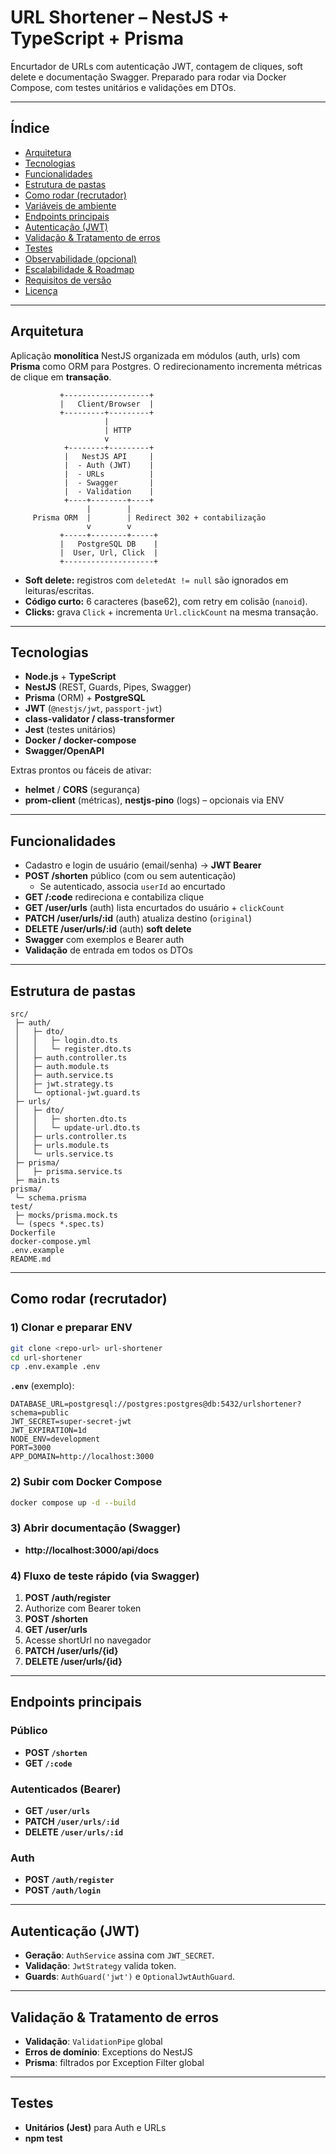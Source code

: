 # URL Shortener – NestJS + TypeScript + Prisma

Encurtador de URLs com autenticação JWT, contagem de cliques, soft delete e documentação Swagger. Preparado para rodar via Docker Compose, com testes unitários e validações em DTOs.

---

## Índice
- [Arquitetura](#arquitetura)
- [Tecnologias](#tecnologias)
- [Funcionalidades](#funcionalidades)
- [Estrutura de pastas](#estrutura-de-pastas)
- [Como rodar (recrutador)](#como-rodar-recrutador)
- [Variáveis de ambiente](#variáveis-de-ambiente)
- [Endpoints principais](#endpoints-principais)
- [Autenticação (JWT)](#autenticação-jwt)
- [Validação & Tratamento de erros](#validação--tratamento-de-erros)
- [Testes](#testes)
- [Observabilidade (opcional)](#observabilidade-opcional)
- [Escalabilidade & Roadmap](#escalabilidade--roadmap)
- [Requisitos de versão](#requisitos-de-versão)
- [Licença](#licença)

---

## Arquitetura

Aplicação **monolítica** NestJS organizada em módulos (auth, urls) com **Prisma** como ORM para Postgres. O redirecionamento incrementa métricas de clique em **transação**.

```
           +-------------------+
           |   Client/Browser  |
           +---------+---------+
                     |
                     | HTTP
                     v
            +--------+---------+
            |   NestJS API     |
            |  - Auth (JWT)    |
            |  - URLs          |
            |  - Swagger       |
            |  - Validation    |
            +----+--------+----+
                 |        |
     Prisma ORM  |        | Redirect 302 + contabilização
                 v        v
           +-----+--------+-----+
           |   PostgreSQL DB    |
           |  User, Url, Click  |
           +--------------------+
```

- **Soft delete:** registros com `deletedAt != null` são ignorados em leituras/escritas.
- **Código curto:** 6 caracteres (base62), com retry em colisão (`nanoid`).
- **Clicks:** grava `Click` + incrementa `Url.clickCount` na mesma transação.

---

## Tecnologias
- **Node.js** + **TypeScript**
- **NestJS** (REST, Guards, Pipes, Swagger)
- **Prisma** (ORM) + **PostgreSQL**
- **JWT** (`@nestjs/jwt`, `passport-jwt`)
- **class-validator / class-transformer**
- **Jest** (testes unitários)
- **Docker / docker-compose**
- **Swagger/OpenAPI**

Extras prontos ou fáceis de ativar:
- **helmet** / **CORS** (segurança)
- **prom-client** (métricas), **nestjs-pino** (logs) – opcionais via ENV

---

## Funcionalidades
- Cadastro e login de usuário (email/senha) → **JWT Bearer**
- **POST /shorten** público (com ou sem autenticação)
  - Se autenticado, associa `userId` ao encurtado
- **GET /:code** redireciona e contabiliza clique
- **GET /user/urls** (auth) lista encurtados do usuário + `clickCount`
- **PATCH /user/urls/:id** (auth) atualiza destino (`original`)
- **DELETE /user/urls/:id** (auth) **soft delete**
- **Swagger** com exemplos e Bearer auth
- **Validação** de entrada em todos os DTOs

---

## Estrutura de pastas
```
src/
 ├─ auth/
 │   ├─ dto/
 │   │   ├─ login.dto.ts
 │   │   └─ register.dto.ts
 │   ├─ auth.controller.ts
 │   ├─ auth.module.ts
 │   ├─ auth.service.ts
 │   ├─ jwt.strategy.ts
 │   └─ optional-jwt.guard.ts
 ├─ urls/
 │   ├─ dto/
 │   │   ├─ shorten.dto.ts
 │   │   └─ update-url.dto.ts
 │   ├─ urls.controller.ts
 │   ├─ urls.module.ts
 │   └─ urls.service.ts
 ├─ prisma/
 │   ├─ prisma.service.ts
 ├─ main.ts
prisma/
 └─ schema.prisma
test/
 ├─ mocks/prisma.mock.ts
 └─ (specs *.spec.ts)
Dockerfile
docker-compose.yml
.env.example
README.md
```

---

## Como rodar (recrutador)

### 1) Clonar e preparar ENV
```bash
git clone <repo-url> url-shortener
cd url-shortener
cp .env.example .env
```

**`.env`** (exemplo):
```
DATABASE_URL=postgresql://postgres:postgres@db:5432/urlshortener?schema=public
JWT_SECRET=super-secret-jwt
JWT_EXPIRATION=1d
NODE_ENV=development
PORT=3000
APP_DOMAIN=http://localhost:3000
```

### 2) Subir com Docker Compose
```bash
docker compose up -d --build
```

### 3) Abrir documentação (Swagger)
- **http://localhost:3000/api/docs**

### 4) Fluxo de teste rápido (via Swagger)
1. **POST /auth/register**
2. Authorize com Bearer token
3. **POST /shorten**
4. **GET /user/urls**
5. Acesse shortUrl no navegador
6. **PATCH /user/urls/{id}**
7. **DELETE /user/urls/{id}**

---

## Endpoints principais

### Público
- **POST `/shorten`**
- **GET `/:code`**

### Autenticados (Bearer)
- **GET `/user/urls`**
- **PATCH `/user/urls/:id`**
- **DELETE `/user/urls/:id`**

### Auth
- **POST `/auth/register`**
- **POST `/auth/login`**

---

## Autenticação (JWT)
- **Geração**: `AuthService` assina com `JWT_SECRET`.
- **Validação**: `JwtStrategy` valida token.
- **Guards**: `AuthGuard('jwt')` e `OptionalJwtAuthGuard`.

---

## Validação & Tratamento de erros
- **Validação**: `ValidationPipe` global
- **Erros de domínio**: Exceptions do NestJS
- **Prisma**: filtrados por Exception Filter global

---

## Testes
- **Unitários (Jest)** para Auth e URLs
- **npm test**
